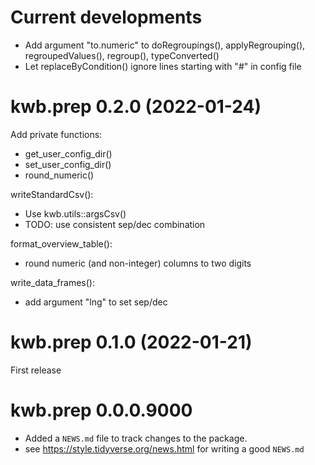 # Current developments

* Add argument "to.numeric" to doRegroupings(), applyRegrouping(),
  regroupedValues(), regroup(), typeConverted()
* Let replaceByCondition() ignore lines starting with "#" in config file

# kwb.prep 0.2.0 (2022-01-24)

Add private functions:

* get_user_config_dir()
* set_user_config_dir()
* round_numeric()

writeStandardCsv(): 

* Use kwb.utils::argsCsv()
* TODO: use consistent sep/dec combination

format_overview_table():

* round numeric (and non-integer) columns to two digits

write_data_frames():

* add argument "lng" to set sep/dec

# kwb.prep 0.1.0 (2022-01-21)

First release

# kwb.prep 0.0.0.9000

* Added a `NEWS.md` file to track changes to the package.
* see https://style.tidyverse.org/news.html for writing a good `NEWS.md`
